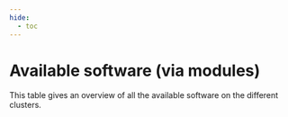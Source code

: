 ```yaml
---
hide:
  - toc
---
```


# Available software (via modules)

This table gives an overview of all the available software on the different clusters.

<p id="time"></p>
<table id="overview_table" class="display" style="width:100%"></table>
